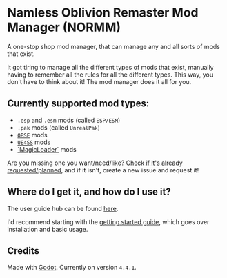 # Namless Oblivion Remaster Mod Manager (NORMM)

A one-stop shop mod manager, that can manage any and all sorts of mods that exist.

It got tiring to manage all the different types of mods that exist, manually having to remember all the rules for all the different types. This way, you don't have to think about it! The mod manager does it all for you.

## Currently supported mod types:
* `.esp` and `.esm` mods (called `ESP/ESM`)
* `.pak` mods (called `UnrealPak`)
* [`OBSE`](https://www.nexusmods.com/oblivionremastered/mods/282) mods
* [`UE4SS`](https://www.nexusmods.com/oblivionremastered/mods/32) mods
* [`MagicLoader´](https://www.nexusmods.com/oblivionremastered/mods/1966) mods

Are you missing one you want/need/like? [Check if it's already requested/planned](https://github.com/TheNamlessGuy/oblivion-remaster-mod-manager/issues?q=is%3Aissue%20state%3Aopen%20label%3A%22new%20mod%20type%22), and if it isn't, create a new issue and request it!

## Where do I get it, and how do I use it?
The user guide hub can be found [here](/docs/README.md).

I'd recommend starting with the [getting started guide](/docs/getting-started.md), which goes over installation and basic usage.

## Credits
Made with [Godot](https://godotengine.org/). Currently on version `4.4.1`.
